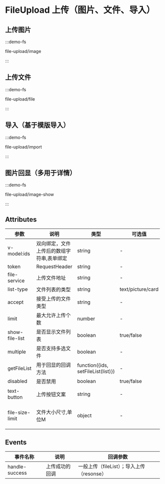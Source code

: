 # FileUpload 上传（图片、文件、导入）


## 上传图片

:::demo-fs

file-upload/image

:::

## 上传文件

:::demo-fs

file-upload/file

:::

## 导入（基于模版导入）

:::demo-fs

file-upload/import

:::

## 图片回显（多用于详情）

:::demo-fs

file-upload/image-show

:::



## Attributes
| 参数      | 说明          | 类型      | 可选值                           | 默认值  |
|---------- |-------------- |---------- |--------------------------------  |-------- |
| v-model:ids | 双向绑定，文件上传后的数组字符串,表单绑定	 | string  | -  | -  |
| token | RequestHeader | string  | -  | -  |
| file-service | 上传文件地址	 | string  | -  | -  |
| list-type | 文件列表的类型 | string  | text/picture/card  | text  |
| accept | 接受上传的文件类型 | string  | -  | -  |
| limit | 最大允许上传个数 | number  | -  | -  |
| show-file-list | 是否显示文件列表 | boolean  | true/false  | true  |
| multiple | 是否支持多选文件	 | boolean  | -  | -  |
| getFileList | 用于回显的回调方法	 | function({ids, setFileList(list)})  | -  | -  |
| disabled | 是否禁用	 | boolean  | true/false  | false  |
| text-button | 上传按钮文案 | string  | -  | 点击上传  |
| file-size-limit | 文件大小尺寸,单位M | object  | -  | {video: 100, image: 5}  |

## Events
| 事件名称 | 说明 | 回调参数 |
|---------- |-------- |---------- |
| handle-success | 上传成功的回调 | 一般上传（fileList）；导入上传（resonse） |
